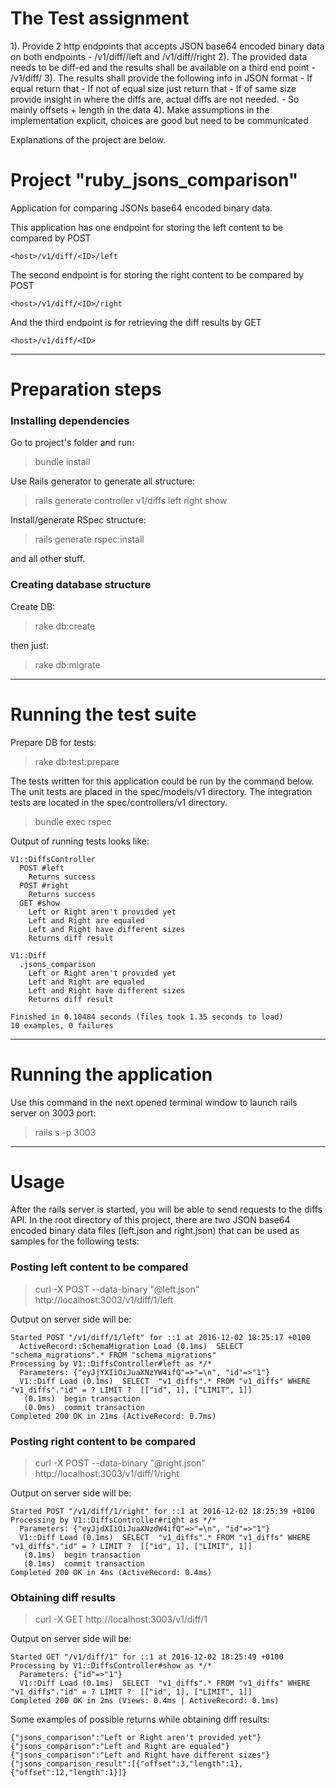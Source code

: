 # The Test assignment

1). Provide 2 http endpoints that accepts JSON base64 encoded binary data on both endpoints
    - <host>/v1/diff/<ID>/left and <host>/v1/diff/<ID>/right
2). The provided data needs to be diff-ed and the results shall be available on a third end point
    - <host>/v1/diff/<ID>
3). The results shall provide the following info in JSON format
    - If equal return that
    - If not of equal size just return that
    - If of same size provide insight in where the diffs are, actual diffs are not needed.
      - So mainly offsets + length in the data
4). Make assumptions in the implementation explicit, choices are good but need to be communicated

Explanations of the project are below.


# Project "ruby_jsons_comparison"

Application for comparing JSONs base64 encoded binary data.

This application has one endpoint for storing the left content to be compared by POST
```
<host>/v1/diff/<ID>/left
```

The second endpoint is for storing the right content to be compared by POST
```
<host>/v1/diff/<ID>/right
```

And the third endpoint is for retrieving the diff results by GET
```
<host>/v1/diff/<ID>
```

---
# Preparation steps

### Installing dependencies

Go to project's folder and run:
> bundle install

Use Rails generator to generate all structure:
> rails generate controller v1/diffs left right show

Install/generate RSpec structure:
> rails generate rspec:install

and all other stuff.

### Creating database structure

Create DB:
> rake db:create

then just:
> rake db:migrate


---
# Running the test suite

Prepare DB for tests:
> rake db:test:prepare

The tests written for this application could be run by the command below. The unit tests are placed in the spec/models/v1 directory. The integration tests are located in the spec/controllers/v1 directory.
> bundle exec rspec

Output of running tests looks like:
```
V1::DiffsController
  POST #left
    Returns success
  POST #right
    Returns success
  GET #show
    Left or Right aren't provided yet
    Left and Right are equaled
    Left and Right have different sizes
    Returns diff result

V1::Diff
  .jsons_comparison
    Left or Right aren't provided yet
    Left and Right are equaled
    Left and Right have different sizes
    Returns diff result

Finished in 0.10484 seconds (files took 1.35 seconds to load)
10 examples, 0 failures
```

---
# Running the application

Use this command in the next opened terminal window to launch rails server on 3003 port:
> rails s -p 3003


---
# Usage

After the rails server is started, you will be able to send requests to the diffs API. In the root directory of this project, there are two JSON base64 encoded binary data files (left.json and right.json) that can be used as samples for the following tests:

### Posting left content to be compared
> curl -X POST --data-binary "@left.json" http://localhost:3003/v1/diff/1/left

Output on server side will be:
```
Started POST "/v1/diff/1/left" for ::1 at 2016-12-02 18:25:17 +0100
  ActiveRecord::SchemaMigration Load (0.1ms)  SELECT "schema_migrations".* FROM "schema_migrations"
Processing by V1::DiffsController#left as */*
  Parameters: {"eyJjYXIiOiJuaXNzYW4ifQ"=>"=\n", "id"=>"1"}
  V1::Diff Load (0.1ms)  SELECT  "v1_diffs".* FROM "v1_diffs" WHERE "v1_diffs"."id" = ? LIMIT ?  [["id", 1], ["LIMIT", 1]]
   (0.1ms)  begin transaction
   (0.0ms)  commit transaction
Completed 200 OK in 21ms (ActiveRecord: 0.7ms)
```

### Posting right content to be compared
> curl -X POST --data-binary "@right.json" http://localhost:3003/v1/diff/1/right

Output on server side will be:
```
Started POST "/v1/diff/1/right" for ::1 at 2016-12-02 18:25:39 +0100
Processing by V1::DiffsController#right as */*
  Parameters: {"eyJjdXIiOiJuaXNzdW4ifQ"=>"=\n", "id"=>"1"}
  V1::Diff Load (0.1ms)  SELECT  "v1_diffs".* FROM "v1_diffs" WHERE "v1_diffs"."id" = ? LIMIT ?  [["id", 1], ["LIMIT", 1]]
   (0.1ms)  begin transaction
   (0.1ms)  commit transaction
Completed 200 OK in 4ms (ActiveRecord: 0.4ms)
```

### Obtaining diff results
> curl -X GET http://localhost:3003/v1/diff/1

Output on server side will be:
```
Started GET "/v1/diff/1" for ::1 at 2016-12-02 18:25:49 +0100
Processing by V1::DiffsController#show as */*
  Parameters: {"id"=>"1"}
  V1::Diff Load (0.1ms)  SELECT  "v1_diffs".* FROM "v1_diffs" WHERE "v1_diffs"."id" = ? LIMIT ?  [["id", 1], ["LIMIT", 1]]
Completed 200 OK in 2ms (Views: 0.4ms | ActiveRecord: 0.1ms)
```

Some examples of possible returns while obtaining diff results:
```
{"jsons_comparison":"Left or Right aren't provided yet"}
{"jsons_comparison":"Left and Right are equaled"}
{"jsons_comparison":"Left and Right have different sizes"}
{"jsons_comparison_result":[{"offset":3,"length":1},{"offset":12,"length":1}]}
```
